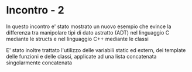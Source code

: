 # Incontro - 2

In questo incontro e' stato mostrato un nuovo esempio che evince la differenza tra manipolare tipi di dato astratto (ADT) 
nel linguaggio C mediante le structs e nel linguaggio C++ mediante le classi


E' stato inoltre trattato l'utilizzo delle variabili static ed extern, dei template delle funzioni e delle classi, applicate ad una lista concatenata singolarmente concatenata